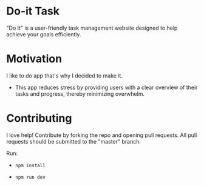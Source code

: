 # Do-it Task

"Do It" is a user-friendly task management website designed to help achieve your goals efficiently.

# Motivation

I like to do app that's why I decided to make it.

- This app reduces stress by providing users with a clear overview of their tasks and progress, thereby minimizing overwhelm.

# Contributing

I love help! Contribute by forking the repo and opening pull requests.
All pull requests should be submitted to the "master" branch.

Run:

- `npm install`

* `npm run dev`
